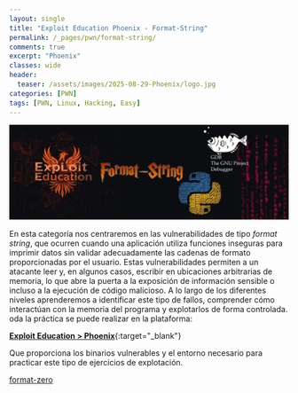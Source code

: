 ```yaml
---
layout: single
title: "Exploit Education Phoenix - Format-String"
permalink: /_pages/pwn/format-string/
comments: true
excerpt: "Phoenix"
classes: wide
header:
  teaser: /assets/images/2025-08-29-Phoenix/logo.jpg
categories: [PWN]
tags: [PWN, Linux, Hacking, Easy]
---
```


![Untitled](/assets/images/2025-08-29-Phoenix/banner.png)

En esta categoría nos centraremos en las vulnerabilidades de tipo *format string*, que ocurren cuando una aplicación utiliza funciones inseguras para imprimir datos sin validar adecuadamente las cadenas de formato proporcionadas por el usuario. Estas vulnerabilidades permiten a un atacante leer y, en algunos casos, escribir en ubicaciones arbitrarias de memoria, lo que abre la puerta a la exposición de información sensible o incluso a la ejecución de código malicioso. A lo largo de los diferentes niveles aprenderemos a identificar este tipo de fallos, comprender cómo interactúan con la memoria del programa y explotarlos de forma controlada. oda la práctica se puede realizar en la plataforma:

[**Exploit Education > Phoenix**](https://exploit.education/phoenix/){:target="_blank"}

Que proporciona los binarios vulnerables y el entorno necesario para practicar este tipo de ejercicios de explotación.

[format-zero](/pwn/phoenix/format-zero/)